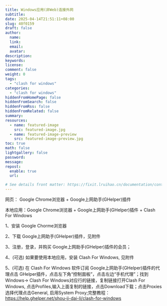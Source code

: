 ```yaml
---
title: Windows应用(非Web)连接外网
subtitle:
date: 2025-04-14T21:51:11+08:00
slug: 40f0159
draft: false
author:
  name:
  link:
  email:
  avatar:
description:
keywords:
license:
comment: false
weight: 0
tags:
  - "clash for windows"
categories:
  - "clash for windows"
hiddenFromHomePage: false
hiddenFromSearch: false
hiddenFromRss: false
hiddenFromRelated: false
summary:
resources:
  - name: featured-image
    src: featured-image.jpg
  - name: featured-image-preview
    src: featured-image-preview.jpg
toc: true
math: false
lightgallery: false
password:
message:
repost:
  enable: true
  url:

# See details front matter: https://fixit.lruihao.cn/documentation/content-management/introduction/#front-matter
---
```


网页：	Google Chrome浏览器 +  Google上网助手(GHelper)插件

本地应用：Google Chrome浏览器 +  Google上网助手(GHelper)插件 + Clash For Windows


1、安装 Google Chorme浏览器

2、下载 Google上网助手(GHelper)插件，见附件

3、注册，登录，并购买 Google上网助手(GHelper)插件的会员；

4、(可选) 如果要使用本地应用，安装 Clash For Windows, 见附件

5、(可选) 在  Clash For Windows 软件订阅 Google上网助手(GHelper)插件的代理点击 GHelper插件，点击左下角“控制面板”，点击左边“手机代理”；找到Windows-> Clash For Windows对应行的链接，复制链接打开Clash For Windows, 点击Profiles,输入上面复制的链接，点击Download下载；点击Proxies选择代理点击General, 启用System Proxy;完整教程：https://help.ghelper.net/shou-ji-dai-li/clash-for-windows